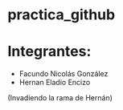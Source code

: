 # practica_github

# Integrantes:

- Facundo Nicolás González
- Hernan Eladio Encizo

(Invadiendo la rama de Hernán)
